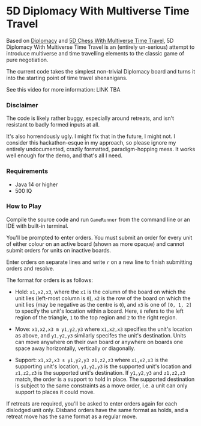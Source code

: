 # 5D Diplomacy With Multiverse Time Travel
Based on [Diplomacy](https://en.wikipedia.org/wiki/Diplomacy_(game)) and [5D Chess With Multiverse Time Travel](https://en.wikipedia.org/wiki/5D_Chess_with_Multiverse_Time_Travel), 5D Diplomacy With Multiverse Time Travel is an (entirely un-serious) attempt to introduce multiverse and time travelling elements to the classic game of pure negotiation.

The current code takes the simplest non-trivial Diplomacy board and turns it into the starting point of time travel shenanigans.

See this video for more information: LINK TBA

### Disclaimer

The code is likely rather buggy, especially around retreats, and isn't resistant to badly formed inputs at all.

It's also horrendously ugly. I might fix that in the future, I might not. I consider this hackathon-esque in my approach, so please ignore my entirely undocumented, crazily formatted, paradigm-hopping mess. It works well enough for the demo, and that's all I need.

### Requirements

* Java 14 or higher
* 500 IQ

### How to Play

Compile the source code and run `GameRunner` from the command line or an IDE with built-in terminal.

You'll be prompted to enter orders. You must submit an order for every unit of either colour on an active board (shown as more opaque) and cannot submit orders for units on inactive boards.

Enter orders on separate lines and write `r` on a new line to finish submitting orders and resolve.

The format for orders is as follows:

* Hold: `x1,x2,x3`, where the `x1` is the column of the board on which the unit lies (left-most column is `0`), `x2` is the row of the board on which the unit lies (may be negative as the centre is `0`), and `x3` is one of `[0, 1, 2]` to specify the unit's location within a board. Here, `0` refers to the left region of the triangle, `1` to the top region and `2` to the right region.

* Move: `x1,x2,x3 m y1,y2,y3` where `x1,x2,x3` specifies the unit's location as above, and `y1,y2,y3` similarly specifes the unit's destination. Units can move anywhere on their own board or anywhere on boards one space away horizontally, vertically or diagonally.

* Support: `x1,x2,x3 s y1,y2,y3 z1,z2,z3` where `x1,x2,x3` is the supporting unit's location, `y1,y2,y3` is the supported unit's location and `z1,z2,z3` is the supported unit's destination. If `y1,y2,y3` and `z1,z2,z3` match, the order is a support to hold in place. The supported destination is subject to the same constraints as a move order, i.e. a unit can only support to places it could move.

If retreats are required, you'll be asked to enter orders again for each dislodged unit only. Disband orders have the same format as holds, and a retreat move has the same format as a regular move.